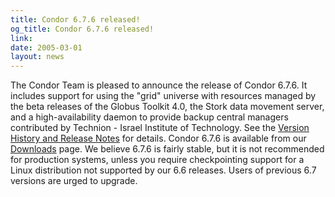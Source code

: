 ```yaml
---
title: Condor 6.7.6 released!
og_title: Condor 6.7.6 released!
link: 
date: 2005-03-01
layout: news
---
```


The Condor Team is pleased to announce the release of Condor 6.7.6.  It includes support for using the "grid" universe with resources managed by the beta releases of the Globus Toolkit 4.0, the Stork data movement server, and a high-availability daemon to provide backup central managers contributed by Technion - Israel Institute of Technology.  See the <a href="manual/latest-dev/9_Version_History.html"> Version History and Release Notes</a> for details. Condor 6.7.6 is available from our <a href="downloads/">Downloads</a> page.  We believe 6.7.6 is fairly stable, but it is not recommended for production systems, unless you require checkpointing support for a Linux distribution not supported by our 6.6 releases. Users of previous 6.7 versions are urged to upgrade.
